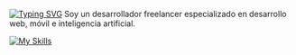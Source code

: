<a href="https://git.io/typing-svg"><img src="https://readme-typing-svg.demolab.com?font=Fira+Code&pause=1000&width=435&lines=EliDevOsDM" alt="Typing SVG" /></a>
Soy un desarrollador freelancer especializado en desarrollo web, móvil e inteligencia artificial.



[![My Skills](https://skillicons.dev/icons?i=js,html,css,wasm)](https://skillicons.dev)
